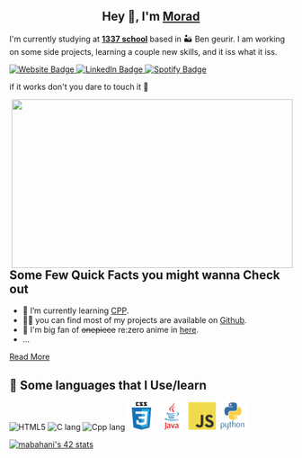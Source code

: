 <h2 align="center">
      Hey 👋, I'm <a href="https://www.twitter.com">Morad</a>
</h2>

<p>I'm currently studying at <strong><a href="https://www.1337.ma/"> 1337 school</a></strong> based in 🏜️ Ben geurir. I am working on some side projects, learning a couple new skills, and it iss what it iss.</p>
   <p>
      <a href="https://www.twitter.com">
         <img src="https://img.shields.io/badge/-1337.ma-4E69C8?style=flat-square&amp;labelColor=4E69C8&amp;logo=Firefox&amp;link=https://www.twitter.com" alt="Website Badge">
      </a>
      <a href="https://www.linkedin.com/in/morad-abahni-99495323b/">
         <img src="https://img.shields.io/badge/-@moradab-0077B5?style=flat-square&amp;labelColor=0077B5&amp;logo=LinkedIn&amp;link=https://www.linkedin.com/in/morad-abahni-99495323b/" alt="LinkedIn Badge">
      </a> 
      <a href="https://open.spotify.com/user/31qpgykymbgnfsn3bxkqgl5klj3u">
         <img src="https://img.shields.io/badge/-@Czar%20slayer-1ED760?style=flat-square&amp;labelColor=fff&amp;logo=Spotify&amp;link=https://open.spotify.com/user/31qpgykymbgnfsn3bxkqgl5klj3u" alt="Spotify Badge">
      </a>
   </p>
<p>if it works don't you dare to touch it 🤫</p>
<img align="right" src="https://gifdb.com/images/high/cartoon-character-louise-belcher-coding-is-fun-ctmkcciuc1gyxos2.gif" width="500" height="300"/>
<h2>Some Few Quick Facts you might wanna Check out</h2>
<ul>
   <li>🔭 I’m currently learning <a href="https://github.com/Czarslayer/cpp_project-42">CPP</a>.</li>
   <li>👨‍💻 you can find most of my projects are available on <a href="https://github.com/Czarslayer">Github</a>.</li>
   <li>🥣 I'm big fan of <del>onepiece</del> re:zero anime in <a href="https://aniwave.to/watch/rezero-starting-life-in-another-world.jv78/ep-1">here</a>.</li>
   <li>...</li>


   
</ul>
<p><a target="_blank" href="https://1337.ma">Read More</a></p>
<h2>🚀 Some languages that I Use/learn</h2>
<p align="left">
   <img src="https://cdn.jsdelivr.net/gh/devicons/devicon/icons/html5/html5-original.svg" alt="HTML5" width="50" height="50" />
   <img  src="https://cdn.jsdelivr.net/gh/devicons/devicon/icons/c/c-original.svg" alt="C lang" width="50" height="50" />
   <img src="https://cdn.jsdelivr.net/gh/devicons/devicon/icons/cplusplus/cplusplus-original.svg" alt="Cpp lang" width="50" height="50" />
   <img src="https://raw.githubusercontent.com/devicons/devicon/master/icons/css3/css3-original-wordmark.svg" alt="css3" width="50" height="50" />
   <img src="https://raw.githubusercontent.com/devicons/devicon/master/icons/java/java-original-wordmark.svg" alt="java" width="50" height="50" />
   <img src="https://raw.githubusercontent.com/devicons/devicon/master/icons/javascript/javascript-original.svg" alt="javascript" width="50" height="50" />
   <img src="https://raw.githubusercontent.com/devicons/devicon/master/icons/python/python-original-wordmark.svg" alt="python" width="50" height="50" />
</p>
<a href="https://github.com/oakoudad/badge42"><img src="https://badge.mediaplus.ma/binary/mabahani" alt="mabahani's 42 stats" /></a>
